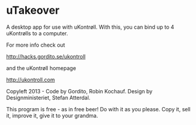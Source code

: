 uTakeover
=========

A desktop app for use with uKontrøll. With this, you can bind up to 4 uKontrølls to a computer.

For more info check out

http://hacks.gordito.se/ukontroll


and the uKontrøll homepage 

http://ukontroll.com




Copyleft 2013 - Code by Gordito, Robin Kochauf. Design by Designministeriet, Stefan Atterdal.


This program is free - as in free beer! Do with it as you please.
Copy it, sell it, improve it, give it to your grandma.
